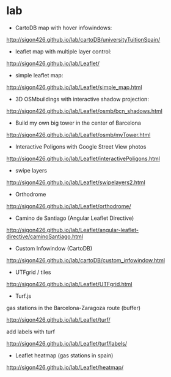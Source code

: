lab
===

* CartoDB map with hover infowindows:

http://sigon426.github.io/lab/cartoDB/universityTuitionSpain/

* leaflet map with multiple layer control:

http://sigon426.github.io/lab/Leaflet/

* simple leaflet map:

http://sigon426.github.io/lab/Leaflet/simple_map.html

* 3D OSMbuildings with interactive shadow projection:

http://sigon426.github.io/lab/Leaflet/osmb/bcn_shadows.html

* Build my own big tower in the center of Barcelona

http://sigon426.github.io/lab/Leaflet/osmb/myTower.html

* Interactive Poligons with Google Street View photos

http://sigon426.github.io/lab/Leaflet/interactivePoligons.html

* swipe layers 

http://sigon426.github.io/lab/Leaflet/swipelayers2.html

* Orthodrome 

http://sigon426.github.io/lab/Leaflet/orthodrome/

* Camino de Santiago (Angular Leaflet Directive)

http://sigon426.github.io/lab/Leaflet/angular-leaflet-directive/caminoSantiago.html

* Custom Infowindow (CartoDB)

http://sigon426.github.io/lab/cartoDB/custom_infowindow.html

* UTFgrid / tiles

http://sigon426.github.io/lab/Leaflet/UTFgrid.html

* Turf.js

gas stations in the Barcelona-Zaragoza route (buffer)

http://sigon426.github.io/lab/Leaflet/turf/

add labels with turf

http://sigon426.github.io/lab/Leaflet/turf/labels/

* Leaflet heatmap (gas stations in spain)

http://sigon426.github.io/lab/Leaflet/heatmap/

